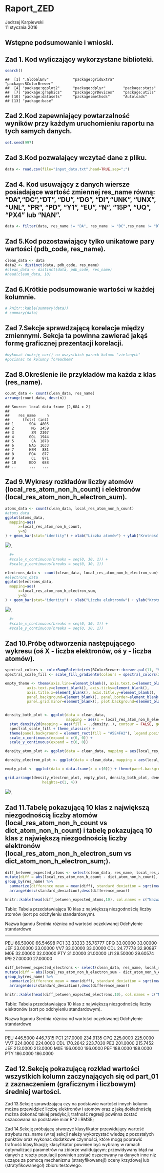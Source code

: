 # Raport_ZED
Jedrzej Karpiewski  
11 stycznia 2016  

## Wstępne podsumowanie i wnioski.



## Zad 1. Kod wyliczający wykorzystane biblioteki.

```r
search()
```

```
##  [1] ".GlobalEnv"           "package:gridExtra"    "package:RColorBrewer"
##  [4] "package:ggplot2"      "package:dplyr"        "package:stats"       
##  [7] "package:graphics"     "package:grDevices"    "package:utils"       
## [10] "package:datasets"     "package:methods"      "Autoloads"           
## [13] "package:base"
```
## Zad 2.Kod zapewniający powtarzalność wyników przy każdym uruchomieniu raportu na tych samych danych.

```r
set.seed(997)
```

## Zad 3.Kod pozwalający wczytać dane z pliku.

```r
data <- read.csv(file="input_data.txt",head=TRUE,sep=";")
```
## Zad 4. Kod usuwający z danych wiersze posiadające wartość zmiennej res_name równą: “DA”,“DC”,“DT”, “DU”, “DG”, “DI”,“UNK”, “UNX”, “UNL”, “PR”, “PD”, “Y1”, “EU”, “N”, “15P”, “UQ”, “PX4” lub “NAN”.

```r
data <- filter(data, res_name != "DA", res_name != "DC",res_name != "DT", res_name != "DU", res_name != "DG", res_name != "DI",res_name != "UNK", res_name != "UNX", res_name != "UNL", res_name != "PR", res_name != "PD", res_name != "Y1", res_name != "EU", res_name != "N", res_name != "15P", res_name != "UQ", res_name != "PX4",res_name != "NAN")
```
## Zad 5.Kod pozostawiający tylko unikatowe pary wartości (pdb_code, res_name).

```r
clean_data <- data
data2 <- distinct(data, pdb_code, res_name)
#clean_data <- distinct(data, pdb_code, res_name)
#head(clean_data, 10)
```
## Zad 6.Krótkie podsumowanie wartości w każdej kolumnie.

```r
# knitr::kable(summary(data))
# summary(data)
```

## Zad 7.Sekcje sprawdzającą korelacje między zmiennymi. Sekcja ta powinna zawierać jakąś formę graficznej prezentacji korelacji.

```r
#wykonać funkcję cor() na wszystkich parach kolumn "zielonych"
#pocisnac te kolumny foreachem?
```

## Zad 8.Określenie ile przykładów ma każda z klas (res_name).

```r
count_data <- count(clean_data, res_name)
arrange(count_data, desc(n))
```

```
## Source: local data frame [2,684 x 2]
## 
##    res_name     n
##      (fctr) (int)
## 1       SO4  4805
## 2        MG  2459
## 3        ZN  2307
## 4       GOL  1944
## 5        CA  1878
## 6       NAG  1633
## 7       HEM   881
## 8       PO4   877
## 9        CL   871
## 10      EDO   688
## ..      ...   ...
```

## Zad 9.Wykresy rozkładów liczby atomów (local_res_atom_non_h_count) i elektronów (local_res_atom_non_h_electron_sum).

```r
atoms_data <- count(clean_data, local_res_atom_non_h_count)
#atoms_data
ggplot(atoms_data, 
  mapping=aes(
      x=local_res_atom_non_h_count, 
      y=n) 
) + geom_bar(stat="identity") + xlab("Liczba atomów") + ylab("Krotność występowania") 
```

![](raport_files/figure-html/unnamed-chunk-10-1.png)\

```r
  #+
  #scale_x_continuous(breaks = seq(0, 30, 1)) +
  #scale_y_continuous(breaks = seq(0, 30, 1))

electrons_data <- count(clean_data, local_res_atom_non_h_electron_sum)
#electrons_data
ggplot(electrons_data, 
  mapping=aes(
      x=local_res_atom_non_h_electron_sum, 
      y=n) 
) + geom_bar(stat="identity") + xlab("Liczba elektronów") + ylab("Krotność występowania") 
```

![](raport_files/figure-html/unnamed-chunk-10-2.png)\

```r
  #+
  #scale_x_continuous(breaks = seq(0, 30, 1)) +
  #scale_y_continuous(breaks = seq(0, 30, 1))
```

## Zad 10.Próbę odtworzenia następującego wykresu (oś X - liczba elektronów, oś y - liczba atomów).

```r
spectral_colors <- colorRampPalette(rev(RColorBrewer::brewer.pal(11, "Spectral")))
spectral_scale_fill <- scale_fill_gradientn(colours = spectral_colors(32))

empty_theme <- theme(axis.line=element_blank(), axis.text.x=element_blank(),
          axis.text.y=element_blank(), axis.ticks=element_blank(),
          axis.title.x=element_blank(), axis.title.y=element_blank(), 
          panel.background=element_blank(), panel.border=element_blank(), panel.grid.major=element_blank(),
          panel.grid.minor=element_blank(), plot.background=element_blank())

  
density_both_plot <- ggplot(data = clean_data, 
                            mapping = aes(x = local_res_atom_non_h_electron_sum, y = local_res_atom_non_h_count)) + 
  stat_density2d(mapping = aes(fill = ..density..), contour = FALSE, geom = "tile", n = 150) + 
  spectral_scale_fill + theme_classic() + 
  theme(panel.background = element_rect(fill = "#5E4FA2"), legend.position="NONE", axis.title.x = element_blank(), axis.title.y = element_blank()) + 
  scale_x_continuous(expand = c(0, 0)) + 
  scale_y_continuous(expand = c(0, 0))

density_atom_plot <- ggplot(data = clean_data, mapping = aes(local_res_atom_non_h_count)) + stat_bin(colour = "black", fill = "red", geom="bar", binwidth=2) + empty_theme + coord_flip(c(0, 120))

density_electron_plot <- ggplot(data = clean_data, mapping = aes(local_res_atom_non_h_electron_sum)) + stat_bin(colour = "black", fill = "red", geom="bar", binwidth=4) + empty_theme

empty_plot <- ggplot(data = data.frame(x = c(0))) + theme(panel.background=element_rect(fill = "white"))

grid.arrange(density_electron_plot, empty_plot, density_both_plot, density_atom_plot, ncol=2, nrow=2, widths=c(4, 1), 
                 heights=c(1, 4))
```

![](raport_files/figure-html/unnamed-chunk-11-1.png)\

## Zad 11.Tabelę pokazującą 10 klas z największą niezgodnością liczby atomów (local_res_atom_non_h_count vs dict_atom_non_h_count) i tabelę pokazującą 10 klas z największą niezgodnością liczby elektronów (local_res_atom_non_h_electron_sum vs dict_atom_non_h_electron_sum;).


```r
diff_between_expected_atoms <- select(clean_data, res_name, local_res_atom_non_h_count, dict_atom_non_h_count) %>%
mutate(diff = abs(local_res_atom_non_h_count - dict_atom_non_h_count), diff_squared = diff*diff) %>%
group_by(res_name) %>% 
  summarize(difference_mean = mean(diff), standard_deviation = sqrt(mean(diff_squared))) %>%
  arrange(desc(standard_deviation),desc(difference_mean))

knitr::kable(head(diff_between_expected_atoms,10), col.names = c("Nazwa ligandu","Średnia różnica od wartości oczekiwanej","Odchylenie standardowe"), caption = "Tabela przedstawiająca 10 klas z największą niezgodnością liczby atomów (sort po odchyleniu standardowym).")
```



Table: Tabela przedstawiająca 10 klas z największą niezgodnością liczby atomów (sort po odchyleniu standardowym).

Nazwa ligandu    Średnia różnica od wartości oczekiwanej   Odchylenie standardowe
--------------  ----------------------------------------  -----------------------
PEU                                             66.50000                 66.54698
PC1                                             33.33333                 35.76777
CPQ                                             33.00000                 33.00000
JEF                                             33.00000                 33.00000
VV7                                             33.00000                 33.00000
CDL                                             24.77778                 32.90897
M0E                                             32.00000                 32.00000
PTY                                             31.00000                 31.00000
LI1                                             29.50000                 29.60574
IP9                                             27.00000                 27.00000


```r
diff_between_expected_electrons <- select(clean_data, res_name, local_res_atom_non_h_electron_sum, dict_atom_non_h_electron_sum) %>%
mutate(diff = abs(local_res_atom_non_h_electron_sum - dict_atom_non_h_electron_sum), diff_squared = diff*diff) %>%
group_by(res_name) %>% 
  summarize(difference_mean = mean(diff), standard_deviation = sqrt(mean(diff_squared))) %>%
  arrange(desc(standard_deviation),desc(difference_mean))

knitr::kable(head(diff_between_expected_electrons,10), col.names = c("Nazwa ligandu","Średnia różnica od wartości oczekiwanej","Odchylenie standardowe"), caption = "Tabela przedstawiająca 10 klas z największą niezgodnością liczby elektronów (sort po odchyleniu standardowym).")
```



Table: Tabela przedstawiająca 10 klas z największą niezgodnością liczby elektronów (sort po odchyleniu standardowym).

Nazwa ligandu    Średnia różnica od wartości oczekiwanej   Odchylenie standardowe
--------------  ----------------------------------------  -----------------------
PEU                                             446.5000                 446.7315
PC1                                             217.0000                 234.9135
CPQ                                             225.0000                 225.0000
VV7                                             224.0000                 224.0000
CDL                                             170.2642                 223.7030
PE3                                             201.0000                 215.7452
JEF                                             213.0000                 213.0000
M0E                                             196.0000                 196.0000
PEF                                             188.0000                 188.0000
PTY                                             186.0000                 186.0000

## Zad 12.Sekcję pokazującą rozkład wartości wszystkich kolumn zaczynających się od part_01 z zaznaczeniem (graficznym i liczbowym) średniej wartości.

 Zad 13.Sekcję sprawdzającą czy na podstawie wartości innych kolumn można przewidzieć liczbę elektronów i atomów oraz z jaką dokładnością można dokonać takiej predykcji; trafność regresji powinna zostać oszacowana na podstawie miar R^2 i RMSE;

Zad 14.Sekcję próbującą stworzyć klasyfikator przewidujący wartość atrybutu res_name (w tej sekcji należy wykorzystać wiedzę z pozostałych punktów oraz wykonać dodatkowe czynności, które mogą poprawić trafność klasyfikacji); klasyfikator powinien być wybrany w ramach optymalizacji parametrów na zbiorze walidującym; przewidywany błąd na danych z reszty populacji powinien zostać oszacowany na danych inne niż uczące za pomocą mechanizmu (stratyfikowanej!) oceny krzyżowej lub (stratyfikowanego!) zbioru testowego.
